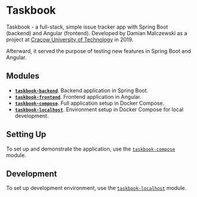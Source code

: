 # Taskbook

Taskbook - a full-stack, simple issue tracker app with Spring Boot (backend) and Angular (frontend). Developed by Damian
Malczewski as a project at [Cracow University of Technology](https://pk.edu.pl) in 2019.

Afterward, it served the purpose of testing new features in Spring Boot and Angular.

## Modules

- [**`taskbook-backend`**](./taskbook-backend). Backend application in Spring Boot.
- [**`taskbook-frontend`**](./taskbook-frontend). Frontend application in Angular.
- [**`taskbook-compose`**](./taskbook-compose). Full application setup in Docker Compose.
- [**`taskbook-localhost`**](./taskbook-compose). Environment setup in Docker Compose for local development.

## Setting Up

To set up and demonstrate the application, use the [`taskbook-compose`](./taskbook-compose) module.

## Development

To set up development environment, use the [`taskbook-localhost`](./taskbook-localhost) module.
